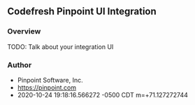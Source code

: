 ## Codefresh Pinpoint UI Integration

### Overview

TODO: Talk about your integration UI

### Author

- Pinpoint Software, Inc.
- https://pinpoint.com
- 2020-10-24 19:18:16.566272 -0500 CDT m=+71.127272744
